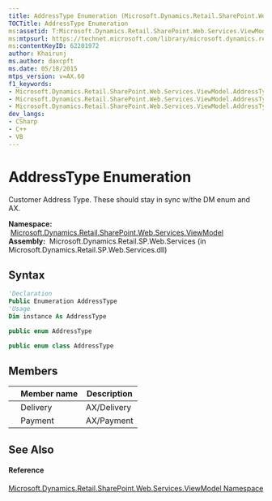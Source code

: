 ```yaml
---
title: AddressType Enumeration (Microsoft.Dynamics.Retail.SharePoint.Web.Services.ViewModel)
TOCTitle: AddressType Enumeration
ms:assetid: T:Microsoft.Dynamics.Retail.SharePoint.Web.Services.ViewModel.AddressType
ms:mtpsurl: https://technet.microsoft.com/library/microsoft.dynamics.retail.sharepoint.web.services.viewmodel.addresstype(v=AX.60)
ms:contentKeyID: 62201972
author: Khairunj
ms.author: daxcpft
ms.date: 05/18/2015
mtps_version: v=AX.60
f1_keywords:
- Microsoft.Dynamics.Retail.SharePoint.Web.Services.ViewModel.AddressType
- Microsoft.Dynamics.Retail.SharePoint.Web.Services.ViewModel.AddressType.Delivery
- Microsoft.Dynamics.Retail.SharePoint.Web.Services.ViewModel.AddressType.Payment
dev_langs:
- CSharp
- C++
- VB
---
```


# AddressType Enumeration

Customer Address Type. These should stay in sync w/the DM enum and AX.

**Namespace:**  [Microsoft.Dynamics.Retail.SharePoint.Web.Services.ViewModel](microsoft-dynamics-retail-sharepoint-web-services-viewmodel-namespace.md)  
**Assembly:**  Microsoft.Dynamics.Retail.SP.Web.Services (in Microsoft.Dynamics.Retail.SP.Web.Services.dll)

## Syntax

``` vb
'Declaration
Public Enumeration AddressType
'Usage
Dim instance As AddressType
```

``` csharp
public enum AddressType
```

``` c++
public enum class AddressType
```

## Members

<table>
<thead>
<tr class="header">
<th></th>
<th>Member name</th>
<th>Description</th>
</tr>
</thead>
<tbody>
<tr class="odd">
<td></td>
<td>Delivery</td>
<td>AX/Delivery</td>
</tr>
<tr class="even">
<td></td>
<td>Payment</td>
<td>AX/Payment</td>
</tr>
</tbody>
</table>


## See Also

#### Reference

[Microsoft.Dynamics.Retail.SharePoint.Web.Services.ViewModel Namespace](microsoft-dynamics-retail-sharepoint-web-services-viewmodel-namespace.md)

